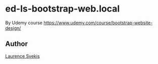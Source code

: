 # ed-ls-bootstrap-web.local
By Udemy course https://www.udemy.com/course/bootstrap-website-design/

## Author

[Laurence Svekis](https://www.udemy.com/user/lars51/)